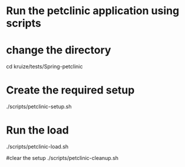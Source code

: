 # Run the petclinic application using scripts 

# change the directory
cd kruize/tests/Spring-petclinic

# Create the required setup
./scripts/petclinic-setup.sh

# Run the load
./scripts/petclinic-load.sh

#clear the setup
./scripts/petclinic-cleanup.sh

